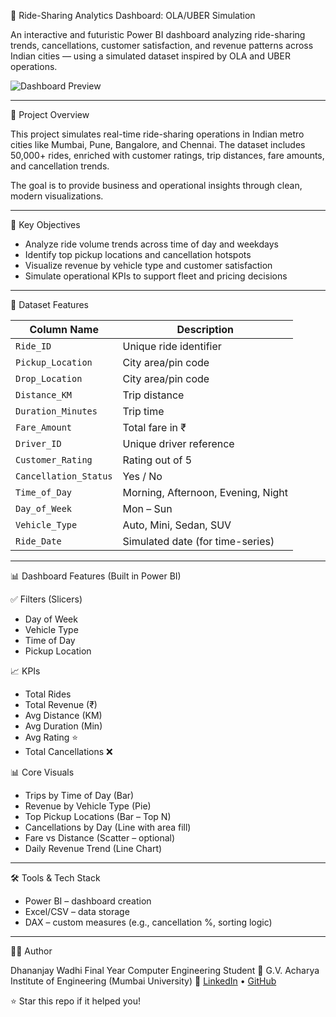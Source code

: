 🚕 Ride-Sharing Analytics Dashboard: OLA/UBER Simulation

An interactive and futuristic Power BI dashboard analyzing ride-sharing trends, cancellations, customer satisfaction, and revenue patterns across Indian cities — using a simulated dataset inspired by OLA and UBER operations.

![Dashboard Preview](assets/dashboard_screenshots/ride_sharing_dashboard.png)

---

📌 Project Overview

This project simulates real-time ride-sharing operations in Indian metro cities like Mumbai, Pune, Bangalore, and Chennai. The dataset includes 50,000+ rides, enriched with customer ratings, trip distances, fare amounts, and cancellation trends.

The goal is to provide   business and operational insights   through clean, modern visualizations.

---

🎯 Key Objectives

- Analyze ride volume trends across time of day and weekdays
- Identify top pickup locations and cancellation hotspots
- Visualize revenue by vehicle type and customer satisfaction
- Simulate operational KPIs to support fleet and pricing decisions

---

🧩 Dataset Features

| Column Name           | Description                          |
|-----------------------|--------------------------------------|
| `Ride_ID`             | Unique ride identifier               |
| `Pickup_Location`     | City area/pin code                   |
| `Drop_Location`       | City area/pin code                   |
| `Distance_KM`         | Trip distance                        |
| `Duration_Minutes`    | Trip time                            |
| `Fare_Amount`         | Total fare in ₹                      |
| `Driver_ID`           | Unique driver reference              |
| `Customer_Rating`     | Rating out of 5                      |
| `Cancellation_Status` | Yes / No                             |
| `Time_of_Day`         | Morning, Afternoon, Evening, Night   |
| `Day_of_Week`         | Mon – Sun                            |
| `Vehicle_Type`        | Auto, Mini, Sedan, SUV               |
| `Ride_Date`           | Simulated date (for time-series)     |

---

📊 Dashboard Features (Built in Power BI)

✅ Filters (Slicers)
- Day of Week
- Vehicle Type
- Time of Day
- Pickup Location

📈 KPIs
- Total Rides
- Total Revenue (₹)
- Avg Distance (KM)
- Avg Duration (Min)
- Avg Rating ⭐
- Total Cancellations ❌

📊 Core Visuals
-   Trips by Time of Day   (Bar)
-   Revenue by Vehicle Type   (Pie)
-   Top Pickup Locations   (Bar – Top N)
-   Cancellations by Day   (Line with area fill)
-   Fare vs Distance   (Scatter – optional)
-   Daily Revenue Trend   (Line Chart)

---

🛠️ Tools & Tech Stack
-   Power BI   – dashboard creation
-   Excel/CSV   – data storage
-   DAX   – custom measures (e.g., cancellation %, sorting logic)

---
🙋‍♂️ Author

Dhananjay Wadhi
Final Year Computer Engineering Student
📍 G.V. Acharya Institute of Engineering (Mumbai University)
🔗 [LinkedIn](https://www.linkedin.com/in/dhananjay714) • [GitHub](https://github.com/Dhananjay714)

⭐ Star this repo if it helped you!
